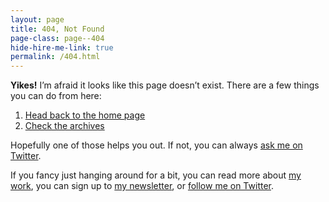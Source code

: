 ```yaml
---
layout: page
title: 404, Not Found
page-class: page--404
hide-hire-me-link: true
permalink: /404.html
---
```


**Yikes!** I’m afraid it looks like this page doesn’t exist. There are a few
things you can do from here:

1. [Head back to the home page](/)
3. [Check the archives](/blog/archive/)

Hopefully one of those helps you out. If not, you can always [ask me on
Twitter](https://twitter.com/realchainlife).

If you fancy just hanging around for a bit, you can read more about
[my work](/blog/services/), you can sign up to [my newsletter](/blog/newsletter/), 
or [follow me on Twitter](https://twitter.com/realchainlife).
